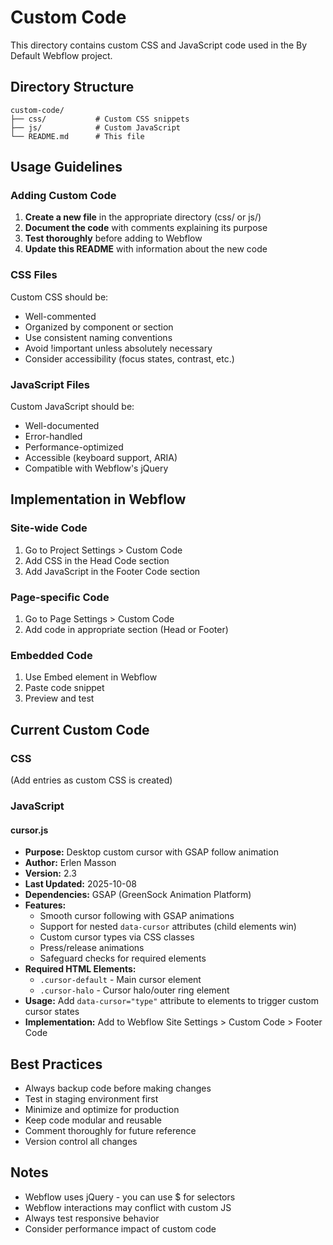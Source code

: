 # Custom Code

This directory contains custom CSS and JavaScript code used in the By Default Webflow project.

## Directory Structure

```
custom-code/
├── css/           # Custom CSS snippets
├── js/            # Custom JavaScript
└── README.md      # This file
```

## Usage Guidelines

### Adding Custom Code

1. **Create a new file** in the appropriate directory (css/ or js/)
2. **Document the code** with comments explaining its purpose
3. **Test thoroughly** before adding to Webflow
4. **Update this README** with information about the new code

### CSS Files

Custom CSS should be:
- Well-commented
- Organized by component or section
- Use consistent naming conventions
- Avoid !important unless absolutely necessary
- Consider accessibility (focus states, contrast, etc.)

### JavaScript Files

Custom JavaScript should be:
- Well-documented
- Error-handled
- Performance-optimized
- Accessible (keyboard support, ARIA)
- Compatible with Webflow's jQuery

## Implementation in Webflow

### Site-wide Code
1. Go to Project Settings > Custom Code
2. Add CSS in the Head Code section
3. Add JavaScript in the Footer Code section

### Page-specific Code
1. Go to Page Settings > Custom Code
2. Add code in appropriate section (Head or Footer)

### Embedded Code
1. Use Embed element in Webflow
2. Paste code snippet
3. Preview and test

## Current Custom Code

### CSS
(Add entries as custom CSS is created)

### JavaScript

#### cursor.js
- **Purpose:** Desktop custom cursor with GSAP follow animation
- **Author:** Erlen Masson
- **Version:** 2.3
- **Last Updated:** 2025-10-08
- **Dependencies:** GSAP (GreenSock Animation Platform)
- **Features:**
  - Smooth cursor following with GSAP animations
  - Support for nested `data-cursor` attributes (child elements win)
  - Custom cursor types via CSS classes
  - Press/release animations
  - Safeguard checks for required elements
- **Required HTML Elements:**
  - `.cursor-default` - Main cursor element
  - `.cursor-halo` - Cursor halo/outer ring element
- **Usage:** Add `data-cursor="type"` attribute to elements to trigger custom cursor states
- **Implementation:** Add to Webflow Site Settings > Custom Code > Footer Code

## Best Practices

- Always backup code before making changes
- Test in staging environment first
- Minimize and optimize for production
- Keep code modular and reusable
- Comment thoroughly for future reference
- Version control all changes

## Notes

- Webflow uses jQuery - you can use $ for selectors
- Webflow interactions may conflict with custom JS
- Always test responsive behavior
- Consider performance impact of custom code

